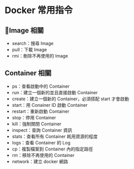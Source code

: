 # Docker 常用指令

## Image 相關

* search：搜尋 Image
* pull：下載 Image
* rmi：刪除不再使用的 Image

## Container 相關

* ps：查看啟動中的 Container
* run：建立一個新的並且直接啟動 Container
* create：建立一個新的 Container，必須搭配 start 才會啟動
* start：用 Conainer ID 啟動 Container
* restart：重新啟動 Container
* stop：停用 Container
* kill：強制關閉 Container
* inspect：查詢 Container 資訊
* stats：查看所有 Container 耗用資源的程度
* logs：查看 Container 的 Log
* cp：複製檔案到 Container 內的指定路徑
* rm：移除不再使用的 Container
* network：建立 docker 網路



